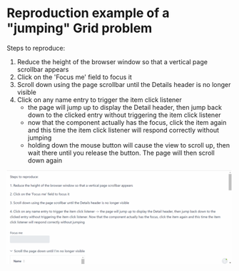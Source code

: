# Reproduction example of a "jumping" Grid problem

Steps to reproduce:
1. Reduce the height of the browser window so that a vertical page scrollbar appears
2. Click on the 'Focus me' field to focus it
3. Scroll down using the page scrollbar until the Details header is no longer visible
4. Click on any name entry to trigger the item click listener
   - the page will jump up to display the Detail header, then jump back down to the clicked entry without triggering the item click listener
   - now that the component actually has the focus, click the item again and this time the item click listener will respond correctly without jumping   
   - holding down the mouse button will cause the view to scroll up, then wait there until you release the button. The page will then scroll down again

![](details2.gif)

